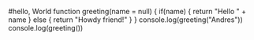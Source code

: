 #hello, World
function greeting(name = null) {
	if(name) {
		return "Hello " + name
	} else {
		return "Howdy friend!"
	}
}
console.log(greeting("Andres"))
console.log(greeting())